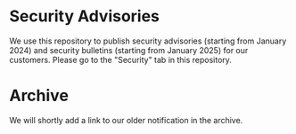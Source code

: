 # Security Advisories

We use this repository to publish security advisories (starting from January 2024) and security bulletins (starting from January 2025) for our customers. Please go to the "Security" tab in this repository.


# Archive

We will shortly add a link to our older notification in the archive.